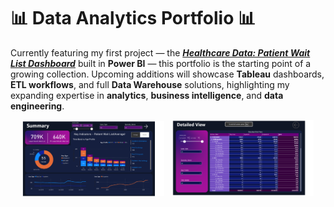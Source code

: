 # 📊 Data Analytics Portfolio 📊

Currently featuring my first project — the ***[Healthcare Data: Patient Wait List Dashboard](./power-bi-projects/healthcare-data-patient-wait-list/)*** built in **Power BI** — this portfolio is the starting point of a growing collection. Upcoming additions will showcase **Tableau** dashboards, **ETL workflows**, and full **Data Warehouse** solutions, highlighting my expanding expertise in **analytics**, **business intelligence**, and **data engineering**.




<p align="center">
  <img src="power-bi-projects/healthcare-data-patient-wait-list/dashboard-screenshots/Summary.png" alt="Power BI Dashboard Summary" width="45%"/>
  &nbsp;
  <img src="power-bi-projects/healthcare-data-patient-wait-list/dashboard-screenshots/Detail.png" alt="Power BI Dashboard Detail" width="45%"/>
</p>



